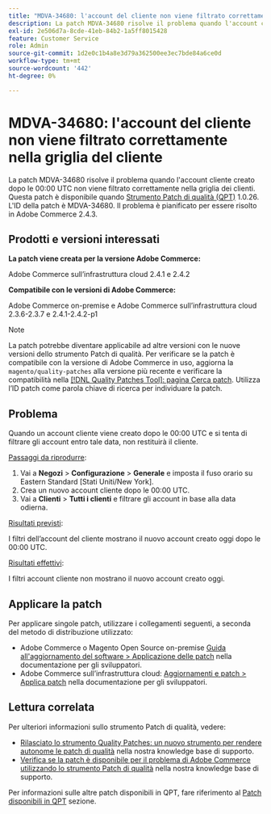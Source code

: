 ```yaml
---
title: "MDVA-34680: l'account del cliente non viene filtrato correttamente nella griglia del cliente"
description: La patch MDVA-34680 risolve il problema quando l'account cliente creato dopo le 00:00 UTC non viene filtrato correttamente nella griglia dei clienti. Questa patch è disponibile quando è installato [Quality Patches Tool (QPT)](/help/announcements/adobe-commerce-announcements/magento-quality-patches-released-new-tool-to-self-serve-quality-patches.md) 1.0.26. L'ID della patch è MDVA-34680. Il problema è pianificato per essere risolto in Adobe Commerce 2.4.3.
exl-id: 2e506d7a-8cde-41eb-84b2-1a5ff8015428
feature: Customer Service
role: Admin
source-git-commit: 1d2e0c1b4a8e3d79a362500ee3ec7bde84a6ce0d
workflow-type: tm+mt
source-wordcount: '442'
ht-degree: 0%

---
```


# MDVA-34680: l&#39;account del cliente non viene filtrato correttamente nella griglia del cliente

La patch MDVA-34680 risolve il problema quando l&#39;account cliente creato dopo le 00:00 UTC non viene filtrato correttamente nella griglia dei clienti. Questa patch è disponibile quando [Strumento Patch di qualità (QPT)](/help/announcements/adobe-commerce-announcements/magento-quality-patches-released-new-tool-to-self-serve-quality-patches.md) 1.0.26. L&#39;ID della patch è MDVA-34680. Il problema è pianificato per essere risolto in Adobe Commerce 2.4.3.

## Prodotti e versioni interessati

**La patch viene creata per la versione Adobe Commerce:**

Adobe Commerce sull’infrastruttura cloud 2.4.1 e 2.4.2

**Compatibile con le versioni di Adobe Commerce:**

Adobe Commerce on-premise e Adobe Commerce sull’infrastruttura cloud 2.3.6-2.3.7 e 2.4.1-2.4.2-p1

>[!NOTE]
>
>La patch potrebbe diventare applicabile ad altre versioni con le nuove versioni dello strumento Patch di qualità. Per verificare se la patch è compatibile con la versione di Adobe Commerce in uso, aggiorna la `magento/quality-patches` alla versione più recente e verificare la compatibilità nella [[!DNL Quality Patches Tool]: pagina Cerca patch](https://devdocs.magento.com/quality-patches/tool.html#patch-grid). Utilizza l’ID patch come parola chiave di ricerca per individuare la patch.

## Problema

Quando un account cliente viene creato dopo le 00:00 UTC e si tenta di filtrare gli account entro tale data, non restituirà il cliente.

<u>Passaggi da riprodurre</u>:

1. Vai a **Negozi** > **Configurazione** > **Generale** e imposta il fuso orario su Eastern Standard [Stati Uniti/New York].
1. Crea un nuovo account cliente dopo le 00:00 UTC.
1. Vai a **Clienti** > **Tutti i clienti** e filtrare gli account in base alla data odierna.

<u>Risultati previsti</u>:

I filtri dell’account del cliente mostrano il nuovo account creato oggi dopo le 00:00 UTC.

<u>Risultati effettivi</u>:

I filtri account cliente non mostrano il nuovo account creato oggi.

## Applicare la patch

Per applicare singole patch, utilizzare i collegamenti seguenti, a seconda del metodo di distribuzione utilizzato:

* Adobe Commerce o Magento Open Source on-premise [Guida all&#39;aggiornamento del software > Applicazione delle patch](https://devdocs.magento.com/guides/v2.4/comp-mgr/patching/mqp.html) nella documentazione per gli sviluppatori.
* Adobe Commerce sull’infrastruttura cloud: [Aggiornamenti e patch > Applica patch](https://devdocs.magento.com/cloud/project/project-patch.html) nella documentazione per gli sviluppatori.

## Lettura correlata

Per ulteriori informazioni sullo strumento Patch di qualità, vedere:

* [Rilasciato lo strumento Quality Patches: un nuovo strumento per rendere autonome le patch di qualità](/help/announcements/adobe-commerce-announcements/magento-quality-patches-released-new-tool-to-self-serve-quality-patches.md) nella nostra knowledge base di supporto.
* [Verifica se la patch è disponibile per il problema di Adobe Commerce utilizzando lo strumento Patch di qualità](/help/support-tools/patches-available-in-qpt-tool/check-patch-for-magento-issue-with-magento-quality-patches.md) nella nostra knowledge base di supporto.

Per informazioni sulle altre patch disponibili in QPT, fare riferimento al [Patch disponibili in QPT](https://support.magento.com/hc/en-us/sections/360010506631-Patches-available-in-MQP-tool-) sezione.
